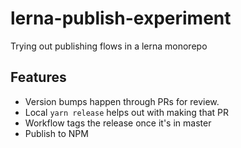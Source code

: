 # lerna-publish-experiment

Trying out publishing flows in a lerna monorepo

## Features

- Version bumps happen through PRs for review.
- Local `yarn release` helps out with making that PR
- Workflow tags the release once it's in master
- Publish to NPM
